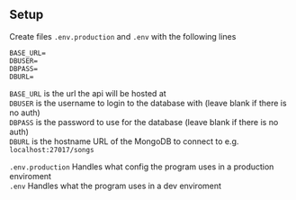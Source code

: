 ## Setup
Create files `.env.production` and `.env` with the following lines
```
BASE_URL=
DBUSER=
DBPASS=
DBURL=
```
`BASE_URL` is the url the api will be hosted at  
`DBUSER` is the username to login to the database with
    (leave blank if there is no auth)  
`DBPASS` is the password to use for the database 
    (leave blank if there is no auth)  
`DBURL` is the hostname URL of the MongoDB to connect to
    e.g. `localhost:27017/songs`

    
`.env.production` Handles what config the program uses in a production enviroment  
`.env` Handles what the program uses in a dev enviroment
